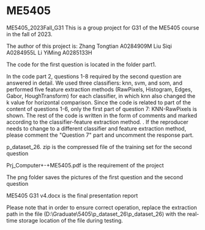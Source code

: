 # ME5405
ME5405_2023Fall_G31
This is a group project for G31 of the ME5405 course in the fall of 2023.

The author of this project is:
Zhang Tongtian A0284909M
Liu Siqi A0284955L
Li YiMing A0285133H

The code for the first question is located in the folder part1.

In the code part 2, questions 1-8 required by the second question are answered in detail. We used three classifiers: knn, svm, and som, and performed five feature extraction methods (RawPixels, Histogram, Edges, Gabor, HoughTransform) for each classifier, in which knn also changed the k value for horizontal comparison. Since the code is related to part of the content of questions 1-6, only the first part of question 7: KNN-RawPixels is shown. The rest of the code is written in the form of comments and marked according to the classifier-feature extraction method. . If the reproducer needs to change to a different classifier and feature extraction method, please comment the "Question 7" part and uncomment the response part.

p_dataset_26. zip is the compressed file of the training set for the second question

Prj_Computer+-+ME5405.pdf is the requirement of the project

The png folder saves the pictures of the first question and the second question

ME5405 G31 v4.docx is the final presentation report


Please note that in order to ensure correct operation, replace the extraction path in the file (D:\Graduate\5405\p_dataset_26\p_dataset_26) with the real-time storage location of the file during testing.
